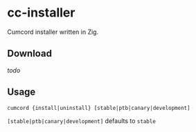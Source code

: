# cc-installer
Cumcord installer written in Zig.

## Download
*todo*

## Usage
`cumcord {install|uninstall} [stable|ptb|canary|development]`

`[stable|ptb|canary|development]` defaults to `stable`